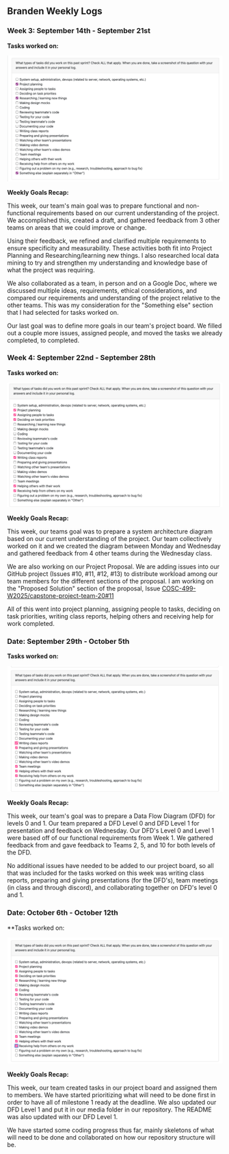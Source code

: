 ## **Branden Weekly Logs**

### **Week 3: September 14th - September 21st**

 **Tasks worked on:**

![week 1 log](imagesForBrandenLogs/week_1_log_ss.png)

**Weekly Goals Recap:**

This week, our team's main goal was to prepare functional and non-functional requirements based on our current understanding of the project. We accomplished this, created a draft, and gathered feedback from 3 other teams on areas that we could improve or change.

Using their feedback, we refined and clarified multiple requirements to ensure specificity and measurability. These activities both fit into Project Planning and Researching/learning new things. I also researched local data mining to try and strengthen my understanding and knowledge base of what the project was requiring.

We also collaborated as a team, in person and on a Google Doc, where we discussed multiple ideas, requirements, ethical considerations, and compared our requirements and understanding of the project relative to the other teams. This was my consideration for the "Something else" section that I had selected for tasks worked on.

Our last goal was to define more goals in our team's project board. We filled out a couple more issues, assigned people, and moved the tasks we already completed, to completed.


### **Week 4: September 22nd - September 28th**

**Tasks worked on:**

![week 2 log](imagesForBrandenLogs/week_2_log_ss.png)

**Weekly Goals Recap:**

This week, our teams goal was to prepare a system architecture diagram based on our current understanding of the project. Our team collectively worked on it and we created the diagram between Monday and Wednesday and gathered feedback from 4 other teams during the Wednesday class.

We are also working on our Project Proposal. We are adding issues into our GitHub project (Issues #10, #11, #12, #13) to distribute workload among our team members for the different sections of the proposal. I am working on the "Proposed Solution" section of the proposal, Issue [COSC-499-W2025/capstone-project-team-20#11](https://github.com/COSC-499-W2025/capstone-project-team-20/issues/11)

All of this went into project planning, assigning people to tasks, deciding on task priorities, writing class reports, helping others and receiving help for work completed.  


 ### **Date: September 29th - October 5th**

 **Tasks worked on:**

 ![week 3 log](imagesForBrandenLogs/week_3_log_ss.png)

 **Weekly Goals Recap:**

 This week, our team's goal was to prepare a Data Flow Diagram (DFD) for levels 0 and 1. Our team prepared a DFD Level 0 and DFD Level 1 for presentation and feedback on Wednesday. Our DFD's Level 0 and Level 1 were based off of our functional requirements from Week 1. We gathered feedback from and gave feedback to Teams 2, 5, and 10 for both levels of the DFD.
 
 No additional issues have needed to be added to our project board, so all that was included for the tasks worked on this week was writing class reports, preparing and giving presentations (for the DFD's), team meetings (in class and through discord), and collaborating together on DFD's level 0 and 1.

### **Date: October 6th - October 12th**

**Tasks worked on:

![week 4 log](imagesForBrandenLogs/week_4_log_ss.png)

**Weekly Goals Recap:**

This week, our team created tasks in our project board and assigned them to members. We have started prioritizing what will need to be done first in order to have all of milestone 1 ready at the deadline. We also updated our DFD Level 1 and put it in our media folder in our repository. The README was also updated with our DFD Level 1. 

We have started some coding progress thus far, mainly skeletons of what will need to be done and collaborated on how our repository structure will be. 
